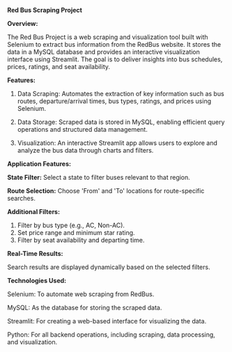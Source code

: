 **Red Bus Scraping Project**

**Overview:**

The Red Bus Project is a web scraping and visualization tool built with Selenium to extract bus information from the RedBus website. It stores the data in a MySQL database and provides an interactive visualization interface using Streamlit. The goal is to deliver insights into bus schedules, prices, ratings, and seat availability.

**Features:**

1. Data Scraping: Automates the extraction of key information such as bus routes, departure/arrival times, bus types, ratings, and prices using Selenium. 

2. Data Storage: Scraped data is stored in MySQL, enabling efficient query operations and structured data management. 

3. Visualization: An interactive Streamlit app allows users to explore and analyze the bus data through charts and filters.

**Application Features:**

**State Filter:** Select a state to filter buses relevant to that region.

**Route Selection:** Choose 'From' and 'To' locations for route-specific searches.

**Additional Filters:** 

1. Filter by bus type (e.g., AC, Non-AC).
2. Set price range and minimum star rating.
3. Filter by seat availability and departing time.

**Real-Time Results:**

Search results are displayed dynamically based on the selected filters.

**Technologies Used:**

Selenium: To automate web scraping from RedBus.

MySQL: As the database for storing the scraped data.

Streamlit: For creating a web-based interface for visualizing the data.

Python: For all backend operations, including scraping, data processing, and visualization.

